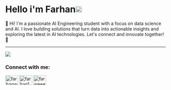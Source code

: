 # Hello i'm Farhan<img src='https://media.tenor.com/InfbZnZgATIAAAAj/hand-gif.gif' alt='Hi' width="20"/>

👋 Hi! I'm a passionate AI Engineering student with a focus on data science and AI. I love building solutions that turn data into actionable insights and exploring the latest in AI technologies. 
Let's connect and innovate together! 🚀

<!-- ![Python](https://img.shields.io/badge/python-3670A0?style=for-the-badge&logo=python&logoColor=ffdd54)
 -->
---
![](https://github-readme-stats.vercel.app/api/top-langs/?username=farhanwew&theme=dark&hide_border=true&include_all_commits=true&count_private=true&layout=compact)

<!-- [![](https://visitcount.itsvg.in/api?id=farhanwew&icon=0&color=0)](https://visitcount.itsvg.in) -->

<!-- Proudly created with GPRM ( https://gprm.itsvg.in ) -->

<h3 align="left">Connect with me:</h3>
<p align="left">
<a href="https://kaggle.com/farhanwew" target="blank"><img align="center" src="https://raw.githubusercontent.com/rahuldkjain/github-profile-readme-generator/master/src/images/icons/Social/kaggle.svg" alt="farhanwew" height="30" width="40" /></a>
<a href="https://www.hackerrank.com/farhan17wicakso1" target="blank"><img align="center" src="https://raw.githubusercontent.com/rahuldkjain/github-profile-readme-generator/master/src/images/icons/Social/hackerrank.svg" alt="farhan17wicakso1" height="30" width="40" /></a>
<a href="https://www.leetcode.com/farweeew" target="blank"><img align="center" src="https://raw.githubusercontent.com/rahuldkjain/github-profile-readme-generator/master/src/images/icons/Social/leet-code.svg" alt="farweeew" height="30" width="40" /></a>
</p>
